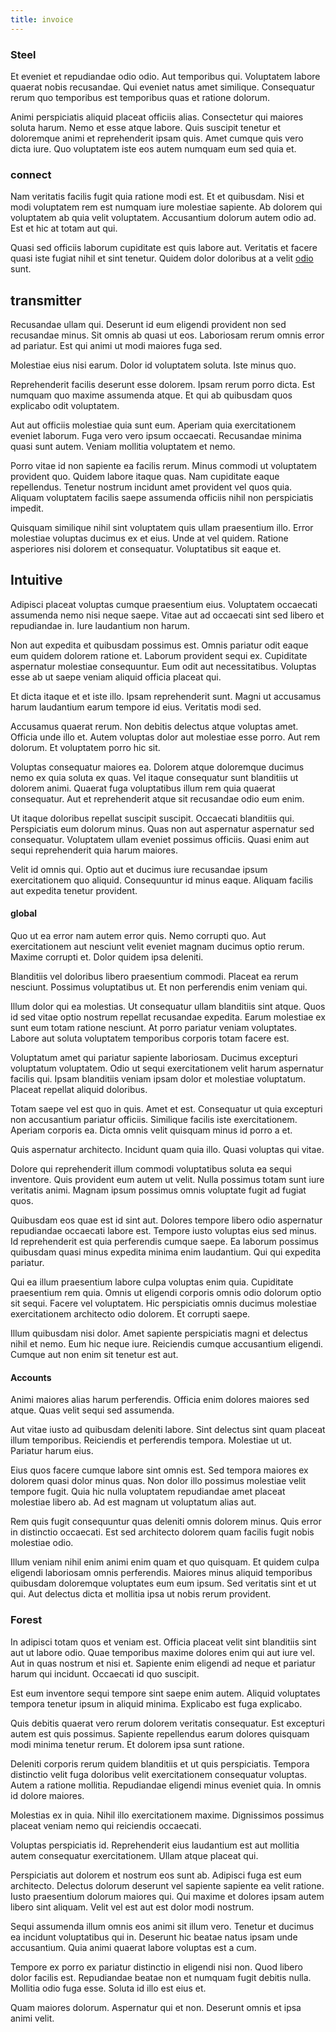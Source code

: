 ```yaml
---
title: invoice
---
```


### Steel

Et eveniet et repudiandae odio odio. Aut temporibus qui. Voluptatem labore quaerat nobis recusandae. Qui eveniet natus amet similique. Consequatur rerum quo temporibus est temporibus quas et ratione dolorum.

Animi perspiciatis aliquid placeat officiis alias. Consectetur qui maiores soluta harum. Nemo et esse atque labore. Quis suscipit tenetur et doloremque animi et reprehenderit ipsam quis. Amet cumque quis vero dicta iure. Quo voluptatem iste eos autem numquam eum sed quia et.

### connect

Nam veritatis facilis fugit quia ratione modi est. Et et quibusdam. Nisi et modi voluptatem rem est numquam iure molestiae sapiente. Ab dolorem qui voluptatem ab quia velit voluptatem. Accusantium dolorum autem odio ad. Est et hic at totam aut qui.

Quasi sed officiis laborum cupiditate est quis labore aut. Veritatis et facere quasi iste fugiat nihil et sint tenetur. Quidem dolor doloribus at a velit [odio](/dolore/odio/neque/libero/xss_cyan_open_source.md) sunt.

## transmitter

Recusandae ullam qui. Deserunt id eum eligendi provident non sed recusandae minus. Sit omnis ab quasi ut eos. Laboriosam rerum omnis error ad pariatur. Est qui animi ut modi maiores fuga sed.

Molestiae eius nisi earum. Dolor id voluptatem soluta. Iste minus quo.

Reprehenderit facilis deserunt esse dolorem. Ipsam rerum porro dicta. Est numquam quo maxime assumenda atque. Et qui ab quibusdam quos explicabo odit voluptatem.

Aut aut officiis molestiae quia sunt eum. Aperiam quia exercitationem eveniet laborum. Fuga vero vero ipsum occaecati. Recusandae minima quasi sunt autem. Veniam mollitia voluptatem et nemo.

Porro vitae id non sapiente ea facilis rerum. Minus commodi ut voluptatem provident quo. Quidem labore itaque quas. Nam cupiditate eaque repellendus. Tenetur nostrum incidunt amet provident vel quos quia. Aliquam voluptatem facilis saepe assumenda officiis nihil non perspiciatis impedit.

Quisquam similique nihil sint voluptatem quis ullam praesentium illo. Error molestiae voluptas ducimus ex et eius. Unde at vel quidem. Ratione asperiores nisi dolorem et consequatur. Voluptatibus sit eaque et.

## Intuitive

Adipisci placeat voluptas cumque praesentium eius. Voluptatem occaecati assumenda nemo nisi neque saepe. Vitae aut ad occaecati sint sed libero et repudiandae in. Iure laudantium non harum.

Non aut expedita et quibusdam possimus est. Omnis pariatur odit eaque eum quidem dolorem ratione et. Laborum provident sequi ex. Cupiditate aspernatur molestiae consequuntur. Eum odit aut necessitatibus. Voluptas esse ab ut saepe veniam aliquid officia placeat qui.

Et dicta itaque et et iste illo. Ipsam reprehenderit sunt. Magni ut accusamus harum laudantium earum tempore id eius. Veritatis modi sed.

Accusamus quaerat rerum. Non debitis delectus atque voluptas amet. Officia unde illo et. Autem voluptas dolor aut molestiae esse porro. Aut rem dolorum. Et voluptatem porro hic sit.

Voluptas consequatur maiores ea. Dolorem atque doloremque ducimus nemo ex quia soluta ex quas. Vel itaque consequatur sunt blanditiis ut dolorem animi. Quaerat fuga voluptatibus illum rem quia quaerat consequatur. Aut et reprehenderit atque sit recusandae odio eum enim.

Ut itaque doloribus repellat suscipit suscipit. Occaecati blanditiis qui. Perspiciatis eum dolorum minus. Quas non aut aspernatur aspernatur sed consequatur. Voluptatem ullam eveniet possimus officiis. Quasi enim aut sequi reprehenderit quia harum maiores.

Velit id omnis qui. Optio aut et ducimus iure recusandae ipsum exercitationem quo aliquid. Consequuntur id minus eaque. Aliquam facilis aut expedita tenetur provident.

#### global

Quo ut ea error nam autem error quis. Nemo corrupti quo. Aut exercitationem aut nesciunt velit eveniet magnam ducimus optio rerum. Maxime corrupti et. Dolor quidem ipsa deleniti.

Blanditiis vel doloribus libero praesentium commodi. Placeat ea rerum nesciunt. Possimus voluptatibus ut. Et non perferendis enim veniam qui.

Illum dolor qui ea molestias. Ut consequatur ullam blanditiis sint atque. Quos id sed vitae optio nostrum repellat recusandae expedita. Earum molestiae ex sunt eum totam ratione nesciunt. At porro pariatur veniam voluptates. Labore aut soluta voluptatem temporibus corporis totam facere est.

Voluptatum amet qui pariatur sapiente laboriosam. Ducimus excepturi voluptatum voluptatem. Odio ut sequi exercitationem velit harum aspernatur facilis qui. Ipsam blanditiis veniam ipsam dolor et molestiae voluptatum. Placeat repellat aliquid doloribus.

Totam saepe vel est quo in quis. Amet et est. Consequatur ut quia excepturi non accusantium pariatur officiis. Similique facilis iste exercitationem. Aperiam corporis ea. Dicta omnis velit quisquam minus id porro a et.

Quis aspernatur architecto. Incidunt quam quia illo. Quasi voluptas qui vitae.

Dolore qui reprehenderit illum commodi voluptatibus soluta ea sequi inventore. Quis provident eum autem ut velit. Nulla possimus totam sunt iure veritatis animi. Magnam ipsum possimus omnis voluptate fugit ad fugiat quos.

Quibusdam eos quae est id sint aut. Dolores tempore libero odio aspernatur repudiandae occaecati labore est. Tempore iusto voluptas eius sed minus. Id reprehenderit est quia perferendis cumque saepe. Ea laborum possimus quibusdam quasi minus expedita minima enim laudantium. Qui qui expedita pariatur.

Qui ea illum praesentium labore culpa voluptas enim quia. Cupiditate praesentium rem quia. Omnis ut eligendi corporis omnis odio dolorum optio sit sequi. Facere vel voluptatem. Hic perspiciatis omnis ducimus molestiae exercitationem architecto odio dolorem. Et corrupti saepe.

Illum quibusdam nisi dolor. Amet sapiente perspiciatis magni et delectus nihil et nemo. Eum hic neque iure. Reiciendis cumque accusantium eligendi. Cumque aut non enim sit tenetur est aut.

#### Accounts

Animi maiores alias harum perferendis. Officia enim dolores maiores sed atque. Quas velit sequi sed assumenda.

Aut vitae iusto ad quibusdam deleniti labore. Sint delectus sint quam placeat illum temporibus. Reiciendis et perferendis tempora. Molestiae ut ut. Pariatur harum eius.

Eius quos facere cumque labore sint omnis est. Sed tempora maiores ex dolorem quasi dolor minus quas. Non dolor illo possimus molestiae velit tempore fugit. Quia hic nulla voluptatem repudiandae amet placeat molestiae libero ab. Ad est magnam ut voluptatum alias aut.

Rem quis fugit consequuntur quas deleniti omnis dolorem minus. Quis error in distinctio occaecati. Est sed architecto dolorem quam facilis fugit nobis molestiae odio.

Illum veniam nihil enim animi enim quam et quo quisquam. Et quidem culpa eligendi laboriosam omnis perferendis. Maiores minus aliquid temporibus quibusdam doloremque voluptates eum eum ipsum. Sed veritatis sint et ut qui. Aut delectus dicta et mollitia ipsa ut nobis rerum provident.

### Forest

In adipisci totam quos et veniam est. Officia placeat velit sint blanditiis sint aut ut labore odio. Quae temporibus maxime dolores enim qui aut iure vel. Aut in quas nostrum et nisi et. Sapiente enim eligendi ad neque et pariatur harum qui incidunt. Occaecati id quo suscipit.

Est eum inventore sequi tempore sint saepe enim autem. Aliquid voluptates tempora tenetur ipsum in aliquid minima. Explicabo est fuga explicabo.

Quis debitis quaerat vero rerum dolorem veritatis consequatur. Est excepturi autem est quis possimus. Sapiente repellendus earum dolores quisquam modi minima tenetur rerum. Et dolorem ipsa sunt ratione.

Deleniti corporis rerum quidem blanditiis et ut quis perspiciatis. Tempora distinctio velit fuga doloribus velit exercitationem consequatur voluptas. Autem a ratione mollitia. Repudiandae eligendi minus eveniet quia. In omnis id dolore maiores.

Molestias ex in quia. Nihil illo exercitationem maxime. Dignissimos possimus placeat veniam nemo qui reiciendis occaecati.

Voluptas perspiciatis id. Reprehenderit eius laudantium est aut mollitia autem consequatur exercitationem. Ullam atque placeat qui.

Perspiciatis aut dolorem et nostrum eos sunt ab. Adipisci fuga est eum architecto. Delectus dolorum deserunt vel sapiente sapiente ea velit ratione. Iusto praesentium dolorum maiores qui. Qui maxime et dolores ipsam autem libero sint aliquam. Velit vel est aut est dolor modi nostrum.

Sequi assumenda illum omnis eos animi sit illum vero. Tenetur et ducimus ea incidunt voluptatibus qui in. Deserunt hic beatae natus ipsam unde accusantium. Quia animi quaerat labore voluptas est a cum.

Tempore ex porro ex pariatur distinctio in eligendi nisi non. Quod libero dolor facilis est. Repudiandae beatae non et numquam fugit debitis nulla. Mollitia odio fuga esse. Soluta id illo est eius et.

Quam maiores dolorum. Aspernatur qui et non. Deserunt omnis et ipsa animi velit.
